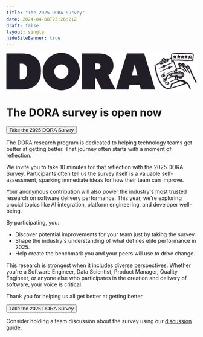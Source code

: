 ```yaml
---
title: "The 2025 DORA Survey"
date: 2024-04-08T23:26:21Z
draft: false
layout: single
hideSiteBanner: true
---
```


![DORA Survey Banner](survey-banner.png)

# The DORA survey is open now

<a href="https://google.qualtrics.com/jfe/form/SV_40i28bp9qIMfNjw?source=doradotdev-survey" target="_blank" rel="noopener noreferrer"><button class="secondary">Take the 2025 DORA Survey</button></a>

The DORA research program is dedicated to helping technology teams get better at getting better. That journey often starts with a moment of reflection.

We invite you to take 10 minutes for that reflection with the 2025 DORA Survey. Participants often tell us the survey itself is a valuable self-assessment, sparking immediate ideas for how their team can improve.

Your anonymous contribution will also power the industry's most trusted research on software delivery performance. This year, we're exploring crucial topics like AI integration, platform engineering, and developer well-being.

By participating, you:

* Discover potential improvements for your team just by taking the survey.
* Shape the industry's understanding of what defines elite performance in 2025.
* Help create the benchmark you and your peers will use to drive change.

This research is strongest when it includes diverse perspectives. Whether you're a Software Engineer, Data Scientist, Product Manager, Quality Engineer, or anyone else who participates in the creation and delivery of software, your voice is critical.

Thank you for helping us all get better at getting better.

<a href="https://google.qualtrics.com/jfe/form/SV_40i28bp9qIMfNjw?source=doradotdev-survey" target="_blank" rel="noopener noreferrer"><button class="secondary">Take the 2025 DORA Survey</button></a>

Consider holding a team discussion about the survey using our [discussion guide](discussion-guide).

